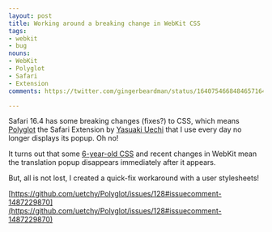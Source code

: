 ```yaml
---
layout: post
title: Working around a breaking change in WebKit CSS
tags:
- webkit
- bug
nouns:
- WebKit
- Polyglot
- Safari
- Extension
comments: https://twitter.com/gingerbeardman/status/1640754668484657164

---
```


Safari 16.4 has some breaking changes (fixes?) to CSS, which means [Polyglot](https://github.com/uetchy/Polyglot) the Safari Extension by [Yasuaki Uechi](https://twitter.com/uechz) that I use every day no longer displays its popup. Oh no!

It turns out that some [6-year-old CSS](https://github.com/uetchy/Polyglot/blob/2c3c52e6eb35f0bd1a59a067afc92ff8f876fbc1/PolyglotSafariExtension/ContentScript/content.css#L39) and recent changes in WebKit mean the translation popup disappears immediately after it appears.

But, all is not lost, I created a quick-fix workaround with a user stylesheets! 

[https://github.com/uetchy/Polyglot/issues/128#issuecomment-1487229870](https://github.com/uetchy/Polyglot/issues/128#issuecomment-1487229870)

<script src="https://gist.github.com/gingerbeardman/5baabc9b141e1c395c73af237fdd0e49.js"></script>
